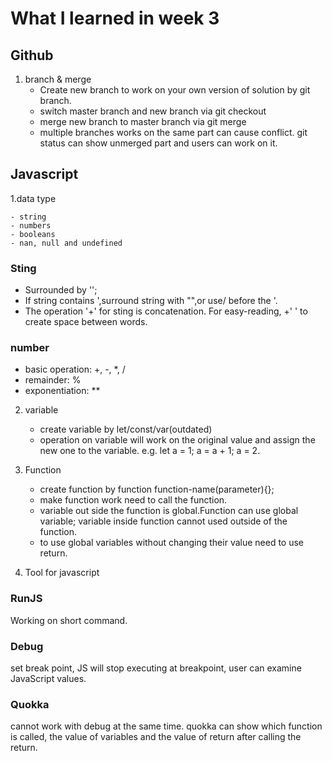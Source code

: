 # What I learned in week 3
## Github
1. branch & merge
   - Create new branch to work on your own version of solution by git branch.
   - switch master branch and new branch via git checkout
   - merge new branch to master branch via git merge
   - multiple branches works on the same part can cause conflict. git status can show unmerged part and users can work on it.
## Javascript
1.data type
    
    - string
    - numbers
    - booleans
    - nan, null and undefined
### Sting

- Surrounded by '';
- If string contains ',surround string with "",or use/ before the '.
- The operation '+' for sting is concatenation. For easy-reading, +' ' to create space between words.
  
### number
- basic operation: +, -, *, /
- remainder: %
- exponentiation: **

2. variable
    - create variable by let/const/var(outdated)
    - operation on variable will work on the original value and assign the new one to the variable. e.g. let a = 1; a = a + 1; a = 2.

3. Function 
    - create function by function function-name(parameter){};
    - make function work need to call the function.
    - variable out side the function is global.Function can use global variable; variable inside function cannot used outside of the function.
    - to use global variables without changing their value need to use return.

4. Tool for javascript
### RunJS
Working on short command.

### Debug
set break point, JS will stop executing at breakpoint, user can examine JavaScript values.

### Quokka
cannot work with debug at the same time. quokka can show which function is called, the value of variables and the value of return after calling the return.


